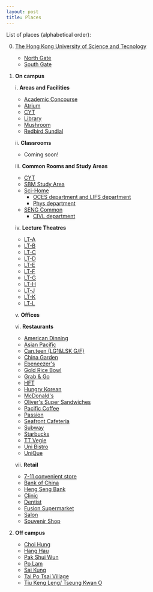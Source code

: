 ```yaml
---
layout: post
title: Places
---
```


List of places (alphabetical order):

0. [The Hong Kong University of Science and Tecnology](HKUST)
   - [North Gate](North_Gate.md)
   - [South Gate](South_Gate.md)

1. **On campus**

   i.  __Areas and Facilities__
      - [Academic Concourse](Academic_Concourse.md)
      - [Atrium](Atrium.md)
      - [CYT](CYT.md)
      - [Library](Library.md)
      - [Mushroom](Mushroom.md)
      - [Redbird Sundial](Redbird_Sundial.md)
   
   ii.  __Classrooms__
      - Coming soon!
   
   iii.  __Common Rooms and Study Areas__
      - [CYT](CYT.md) 
      - [SBM Study Area]()
      - [Sci-Home]()
         - [OCES department and LIFS department]()
         - [Phys department]()
      - [SENG Common]()
         - [CIVL department]()
   
   iv.  __Lecture Theatres__
      -  [LT-A]()
      -  [LT-B]()
      -  [LT-C]()
      -  [LT-D]()
      -  [LT-E]()
      -  [LT-F]()
      -  [LT-G]()
      -  [LT-H]()
      -  [LT-J]()
      -  [LT-K]()
      -  [LT-L]()
   
   v.  __Offices__
   
   vi.  __Restaurants__
      - [American Dinning](American_Dining.md)
      - [Asian Pacific]()
      - [Can.teen (LG1&LSK G/F)]()
      - [China Garden]()
      - [Ebeneezer's]()
      - [Gold Rice Bowl]()
      - [Grab & Go]()
      - [HFT]()
      - [Hungry Korean]()
      - [McDonald's]()
      - [Oliver's Super Sandwiches]()
      - [Pacific Coffee]()
      - [Passion]()
      - [Seafront Cafeteria]()
      - [Subway]()
      - [Starbucks]()
      - [TT Vegie]()
      - [Uni Bistro]()
      - [UniQue]()
   
   vii.  __Retail__
      - [7-11 convenient store]()
      - [Bank of China]()
      - [Heng Seng Bank]()
      - [Clinic]()
      - [Dentist]()
      - [Fusion Supermarket]()
      - [Salon]()
      - [Souvenir Shop]()
   
3. **Off campus**
   - [Choi Hung](Choi_Hung.md)
   - [Hang Hau](Hang_Hau.md)
   - [Pak Shui Wun](Pak_Shui_Wun.md)
   - [Po Lam]()
   - [Sai Kung]()
   - [Tai Po Tsai Village](Tai_Po_Tsai_Village.md)
   - [Tiu Keng Leng/ Tseung Kwan O](Tseung_Kwan_O.md)


